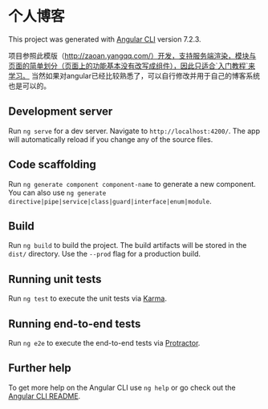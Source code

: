 # 个人博客

This project was generated with [Angular CLI](https://github.com/angular/angular-cli) version 7.2.3.

项目参照此模版（http://zaoan.yangqq.com/）开发，支持服务端渲染，模块与页面的简单划分（页面上的功能基本没有改写成组件），因此只适合`入门教程`来学习。
当然如果对angular已经比较熟悉了，可以自行修改并用于自己的博客系统也是可以的。

## Development server

Run `ng serve` for a dev server. Navigate to `http://localhost:4200/`. The app will automatically reload if you change any of the source files.

## Code scaffolding

Run `ng generate component component-name` to generate a new component. You can also use `ng generate directive|pipe|service|class|guard|interface|enum|module`.

## Build

Run `ng build` to build the project. The build artifacts will be stored in the `dist/` directory. Use the `--prod` flag for a production build.

## Running unit tests

Run `ng test` to execute the unit tests via [Karma](https://karma-runner.github.io).

## Running end-to-end tests

Run `ng e2e` to execute the end-to-end tests via [Protractor](http://www.protractortest.org/).

## Further help

To get more help on the Angular CLI use `ng help` or go check out the [Angular CLI README](https://github.com/angular/angular-cli/blob/master/README.md).
